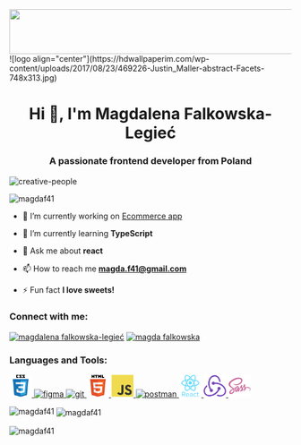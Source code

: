 <img align="center" width="900" height="80" src="https://encrypted-tbn0.gstatic.com/images?q=tbn:ANd9GcRKVJEccHbxoR7sltfwI7lijFk4-6fZua9DeQ&usqp=CAU">
![logo align="center"](https://hdwallpaperim.com/wp-content/uploads/2017/08/23/469226-Justin_Maller-abstract-Facets-748x313.jpg)
<h1 align="center">Hi 👋, I'm Magdalena Falkowska-Legieć</h1>
<h3 align="center">A passionate frontend developer from Poland</h3>

<img align="center" src="https://radcomservices.com/wp-content/uploads/2017/03/creative-people.jpg" alt="creative-people">

<p align="left"> <img src="https://komarev.com/ghpvc/?username=magdaf41&label=Profile%20views&color=0e75b6&style=flat" alt="magdaf41" /> </p>

- 🔭 I’m currently working on [Ecommerce app](https://ecommerce-app-khaki.vercel.app/headphone)

- 🌱 I’m currently learning **TypeScript**

- 💬 Ask me about **react**

- 📫 How to reach me **magda.f41@gmail.com**

- ⚡ Fun fact **I love sweets!**

<h3 align="left">Connect with me:</h3>
<p align="left">
<a href="https://linkedin.com/in/magdalena falkowska-legieć" target="blank"><img align="center" src="https://raw.githubusercontent.com/rahuldkjain/github-profile-readme-generator/master/src/images/icons/Social/linked-in-alt.svg" alt="magdalena falkowska-legieć" height="30" width="40" /></a>
<a href="https://fb.com/magda falkowska" target="blank"><img align="center" src="https://raw.githubusercontent.com/rahuldkjain/github-profile-readme-generator/master/src/images/icons/Social/facebook.svg" alt="magda falkowska" height="30" width="40" /></a>
</p>

<h3 align="left">Languages and Tools:</h3>
<p align="left"> <a href="https://www.w3schools.com/css/" target="_blank" rel="noreferrer"> <img src="https://raw.githubusercontent.com/devicons/devicon/master/icons/css3/css3-original-wordmark.svg" alt="css3" width="40" height="40"/> </a> <a href="https://www.figma.com/" target="_blank" rel="noreferrer"> <img src="https://www.vectorlogo.zone/logos/figma/figma-icon.svg" alt="figma" width="40" height="40"/> </a> <a href="https://git-scm.com/" target="_blank" rel="noreferrer"> <img src="https://www.vectorlogo.zone/logos/git-scm/git-scm-icon.svg" alt="git" width="40" height="40"/> </a> <a href="https://www.w3.org/html/" target="_blank" rel="noreferrer"> <img src="https://raw.githubusercontent.com/devicons/devicon/master/icons/html5/html5-original-wordmark.svg" alt="html5" width="40" height="40"/> </a> <a href="https://developer.mozilla.org/en-US/docs/Web/JavaScript" target="_blank" rel="noreferrer"> <img src="https://raw.githubusercontent.com/devicons/devicon/master/icons/javascript/javascript-original.svg" alt="javascript" width="40" height="40"/> </a> <a href="https://postman.com" target="_blank" rel="noreferrer"> <img src="https://www.vectorlogo.zone/logos/getpostman/getpostman-icon.svg" alt="postman" width="40" height="40"/> </a> <a href="https://reactjs.org/" target="_blank" rel="noreferrer"> <img src="https://raw.githubusercontent.com/devicons/devicon/master/icons/react/react-original-wordmark.svg" alt="react" width="40" height="40"/> </a> <a href="https://redux.js.org" target="_blank" rel="noreferrer"> <img src="https://raw.githubusercontent.com/devicons/devicon/master/icons/redux/redux-original.svg" alt="redux" width="40" height="40"/> </a> <a href="https://sass-lang.com" target="_blank" rel="noreferrer"> <img src="https://raw.githubusercontent.com/devicons/devicon/master/icons/sass/sass-original.svg" alt="sass" width="40" height="40"/> </a> </p>

<p><img align="left" src="https://github-readme-stats.vercel.app/api/top-langs?username=magdaf41&show_icons=true&locale=en&layout=compact" alt="magdaf41" /></p>

<p>&nbsp;<img align="center" src="https://github-readme-stats.vercel.app/api?username=magdaf41&show_icons=true&locale=en" alt="magdaf41" /></p>

<p><img align="center" src="https://github-readme-streak-stats.herokuapp.com/?user=magdaf41&" alt="magdaf41" /></p>
